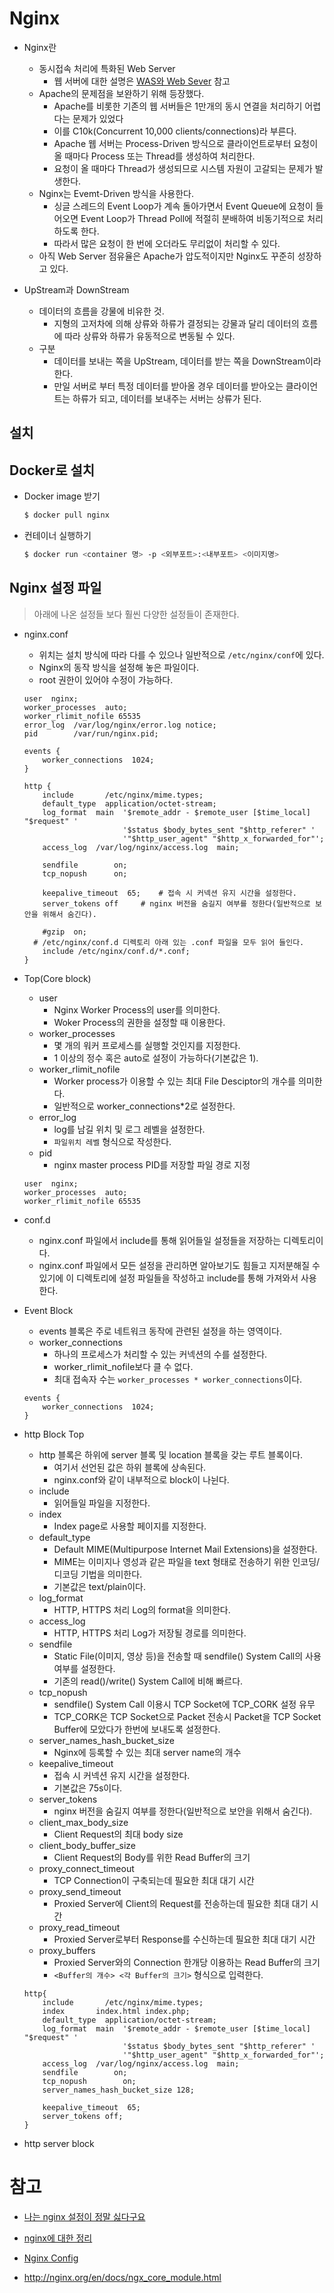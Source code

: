 # Nginx

- Nginx란
  - 동시접속 처리에 특화된 Web Server
    - 웹 서버에 대한 설명은 [WAS와 Web Sever](https://github.com/hedge0207/TIL/blob/master/CS/web_application_architecture.md#was%EC%99%80-web-server) 참고
  - Apache의 문제점을 보완하기 위해 등장했다.
    - Apache를 비롯한 기존의 웹 서버들은 1만개의 동시 연결을 처리하기 어렵다는 문제가 있었다
    - 이를 C10k(Concurrent 10,000 clients/connections)라 부른다.
    - Apache 웹 서버는 Process-Driven 방식으로 클라이언트로부터 요청이 올 때마다 Process 또는 Thread를 생성하여 처리한다.
    - 요청이 올 때마다 Thread가 생성되므로 시스템 자원이 고갈되는 문제가 발생한다.
  - Nginx는 Evemt-Driven 방식을 사용한다.
    - 싱글 스레드의 Event Loop가 계속 돌아가면서 Event Queue에 요청이 들어오면 Event Loop가 Thread Poll에 적절히 분배하여 비동기적으로 처리하도록 한다.
    - 따라서 많은 요청이 한 번에 오더라도 무리없이 처리할 수 있다.
  - 아직 Web Server 점유율은 Apache가 압도적이지만 Nginx도 꾸준히 성장하고 있다.



- UpStream과 DownStream
  - 데이터의 흐름을 강물에 비유한 것.
    - 지형의 고저차에 의해 상류와 하류가 결정되는 강물과 달리 데이터의 흐름에 따라 상류와 하류가 유동적으로 변동될 수 있다.
  - 구분
    - 데이터를 보내는 쪽을 UpStream, 데이터를 받는 쪽을 DownStream이라 한다.
    - 만일 서버로 부터 특정 데이터를 받아올 경우 데이터를 받아오는 클라이언트는 하류가 되고, 데이터를 보내주는 서버는 상류가 된다.



## 설치

## Docker로 설치

- Docker image 받기

  ```bash
  $ docker pull nginx
  ```



- 컨테이너 실행하기

  ```bash
  $ docker run <container 명> -p <외부포트>:<내부포트> <이미지명>
  ```



## Nginx 설정 파일

> 아래에 나온 설정들 보다 훨씬 다양한 설정들이 존재한다.

- nginx.conf

  - 위치는 설치 방식에 따라 다를 수 있으나 일반적으로 `/etc/nginx/conf`에 있다.
  - Nginx의 동작 방식을 설정해 놓은 파일이다.
  - root 권한이 있어야 수정이 가능하다.

  ```nginx
  user  nginx;
  worker_processes  auto;
  worker_rlimit_nofile 65535	
  error_log  /var/log/nginx/error.log notice;
  pid        /var/run/nginx.pid;
  
  events {
      worker_connections  1024;
  }
  
  http {
      include       /etc/nginx/mime.types;
      default_type  application/octet-stream;
      log_format  main  '$remote_addr - $remote_user [$time_local] "$request" '
                        '$status $body_bytes_sent "$http_referer" '
                        '"$http_user_agent" "$http_x_forwarded_for"';
      access_log  /var/log/nginx/access.log  main;
  
      sendfile        on;
      tcp_nopush      on;
  
      keepalive_timeout  65;	# 접속 시 커넥션 유지 시간을 설정한다.
      server_tokens off		# nginx 버전을 숨길지 여부를 정한다(일반적으로 보안을 위해서 숨긴다).
  
      #gzip  on;
  	# /etc/nginx/conf.d 디렉토리 아래 있는 .conf 파일을 모두 읽어 들인다.
      include /etc/nginx/conf.d/*.conf;
  }
  ```



- Top(Core block)

  - user
    - Nginx Worker Process의 user를 의미한다.
    - Woker Process의 권한을 설정할 때 이용한다.
  - worker_processes
    - 몇 개의 워커 프로세스를 실행할 것인지를 지정한다. 
    - 1 이상의 정수 혹은 auto로 설정이 가능하다(기본값은 1).
  - worker_rlimit_nofile
    - Worker process가 이용할 수 있는 최대 File Desciptor의 개수를 의미한다.
    - 일반적으로 worker_connections*2로 설정한다.
  - error_log
    - log를 남길 위치 및 로그 레벨을 설정한다.
    - `파일위치 레벨` 형식으로 작성한다.
  - pid
    - nginx master process PID를 저장할 파일 경로 지정

  ```nginx
  user  nginx;
  worker_processes  auto;
  worker_rlimit_nofile 65535	
  ```



- conf.d
  - nginx.conf 파일에서 include를 통해 읽어들일 설정들을 저장하는 디렉토리이다.
  - nginx.conf 파일에서 모든 설정을 관리하면 알아보기도 힘들고 지저분해질 수 있기에 이 디렉토리에 설정 파일들을 작성하고  include를 통해 가져와서 사용한다.



- Event Block

  - events 블록은 주로 네트워크 동작에 관련된 설정을 하는 영역이다.
  - worker_connections
    - 하나의 프로세스가 처리할 수 있는 커넥션의 수를 설정한다.
    - worker_rlimit_nofile보다 클 수 없다.
    - 최대 접속자 수는 `worker_processes * worker_connections`이다.

  ```nginx
  events {
      worker_connections  1024;
  }
  ```



- http Block Top

  - http 블록은 하위에 server 블록 및 location 블록을 갖는 루트 블록이다.
    - 여기서 선언된 값은 하위 블록에 상속된다.
    - nginx.conf와 같이 내부적으로 block이 나뉜다.
  - include
    - 읽어들일 파일을 지정한다.
  - index
    - Index page로 사용할 페이지를 지정한다.
  - default_type
    - Default MIME(Multipurpose Internet Mail Extensions)을 설정한다.
    - MIME는 이미지나 영성과 같은 파일을 text 형태로 전송하기 위한 인코딩/디코딩 기법을 의미한다.
    - 기본값은 text/plain이다.
  - log_format
    - HTTP, HTTPS 처리 Log의 format을 의미한다.
  - access_log
    - HTTP, HTTPS 처리 Log가 저장될 경로를 의미한다.
  - sendfile
    - Static File(이미지, 영상 등)을 전송할 때 sendfile() System Call의 사용 여부를 설정한다.
    - 기존의 read()/write() System Call에 비해 빠르다.
  - tcp_nopush
    - sendfile() System Call 이용시 TCP Socket에 TCP_CORK 설정 유무
    - TCP_CORK은 TCP Socket으로 Packet 전송시 Packet을 TCP Socket Buffer에 모았다가 한번에 보내도록 설정한다.
  - server_names_hash_bucket_size
    - Nginx에 등록할 수 있는 최대 server name의 개수
  - keepalive_timeout
    - 접속 시 커넥션 유지 시간을 설정한다.
    - 기본값은 75s이다.
  - server_tokens
    - nginx 버전을 숨길지 여부를 정한다(일반적으로 보안을 위해서 숨긴다).
  - client_max_body_size
    - Client Request의 최대 body size
  - client_body_buffer_size 
    - Client Request의 Body를 위한 Read Buffer의 크기
  - proxy_connect_timeout 
    - TCP Connection이 구축되는데 필요한 최대 대기 시간
  - proxy_send_timeout
    - Proxied Server에 Client의 Request를 전송하는데 필요한 최대 대기 시간
  - proxy_read_timeout 
    - Proxied Server로부터 Response를 수신하는데 필요한 최대 대기 시간
  - proxy_buffers
    - Proxied Server와의 Connection 한개당 이용하는 Read Buffer의 크기
    - `<Buffer의 개수> <각 Buffer의 크기>` 형식으로 입력한다.

  ```nginx
  http{
      include       /etc/nginx/mime.types;
      index		  index.html index.php;
      default_type  application/octet-stream;
      log_format  main  '$remote_addr - $remote_user [$time_local] "$request" '
                        '$status $body_bytes_sent "$http_referer" '
                        '"$http_user_agent" "$http_x_forwarded_for"';
      access_log  /var/log/nginx/access.log  main;
      sendfile        on;
      tcp_nopush 		on;
      server_names_hash_bucket_size 128;
      
      keepalive_timeout  65;	
      server_tokens off;
  }
  ```



- http server block



# 참고

- [나는 nginx 설정이 정말 싫다구요](https://juneyr.dev/nginx-basics)

- [nginx에 대한 정리](https://developer88.tistory.com/299)
- [Nginx Config](https://ssup2.github.io/theory_analysis/Nginx_Config/)
- http://nginx.org/en/docs/ngx_core_module.html

